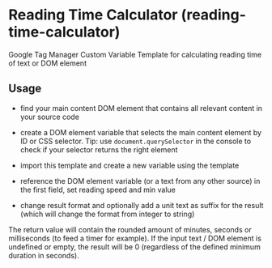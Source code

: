# Reading Time Calculator (reading-time-calculator)
Google Tag Manager Custom Variable Template for calculating reading time of text or DOM element

## Usage
- find your main content DOM element that contains all relevant content in your source code 

- create a DOM element variable that selects the main content element by ID or CSS selector. Tip: use `document.querySelector` in the console to check if your selector returns the right element 

- import this template and create a new variable using the template

- reference the DOM element variable (or a text from any other source) in the first field, set reading speed and min value

- change result format and optionally add a unit text as suffix for the result (which will change the format from integer to string)

The return value will contain the rounded amount of minutes, seconds or milliseconds (to feed a timer for example). If the input text / DOM element is undefined or empty, the result will be 0 (regardless of the defined minimum duration in seconds).  

